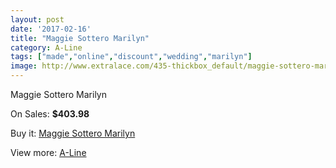 ```yaml
---
layout: post
date: '2017-02-16'
title: "Maggie Sottero Marilyn"
category: A-Line
tags: ["made","online","discount","wedding","marilyn"]
image: http://www.extralace.com/435-thickbox_default/maggie-sottero-marilyn.jpg
---
```

Maggie Sottero Marilyn

On Sales: **$403.98**
<a href="https://www.extralace.com/a-line/209-maggie-sottero-marilyn.html"><amp-img layout="responsive" width="600" height="600" src="//www.extralace.com/435-thickbox_default/maggie-sottero-marilyn.jpg" alt="Maggie Sottero Marilyn 0" /></a>
<a href="https://www.extralace.com/a-line/209-maggie-sottero-marilyn.html"><amp-img layout="responsive" width="600" height="600" src="//www.extralace.com/436-thickbox_default/maggie-sottero-marilyn.jpg" alt="Maggie Sottero Marilyn 1" /></a>

Buy it: [Maggie Sottero Marilyn](https://www.extralace.com/a-line/209-maggie-sottero-marilyn.html "Maggie Sottero Marilyn")

View more: [A-Line](https://www.extralace.com/2-a-line "A-Line")